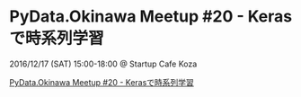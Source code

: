 # PyData.Okinawa Meetup #20 - Kerasで時系列学習

2016/12/17 (SAT) 15:00-18:00 @ Startup Cafe Koza

[PyData.Okinawa Meetup #20 - Kerasで時系列学習](https://pydataokinawa.connpass.com/event/46026/)